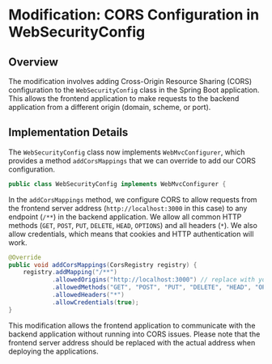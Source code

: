 # Modification: CORS Configuration in WebSecurityConfig

## Overview

The modification involves adding Cross-Origin Resource Sharing (CORS) configuration to the `WebSecurityConfig` class in the Spring Boot application. This allows the frontend application to make requests to the backend application from a different origin (domain, scheme, or port).

## Implementation Details

The `WebSecurityConfig` class now implements `WebMvcConfigurer`, which provides a method `addCorsMappings` that we can override to add our CORS configuration.

```java
public class WebSecurityConfig implements WebMvcConfigurer {
```

In the `addCorsMappings` method, we configure CORS to allow requests from the frontend server address (`http://localhost:3000` in this case) to any endpoint (`/**`) in the backend application. We allow all common HTTP methods (`GET`, `POST`, `PUT`, `DELETE`, `HEAD`, `OPTIONS`) and all headers (`*`). We also allow credentials, which means that cookies and HTTP authentication will work.

```java
@Override
public void addCorsMappings(CorsRegistry registry) {
    registry.addMapping("/**")
            .allowedOrigins("http://localhost:3000") // replace with your frontend server address
            .allowedMethods("GET", "POST", "PUT", "DELETE", "HEAD", "OPTIONS")
            .allowedHeaders("*")
            .allowCredentials(true);
}
```

This modification allows the frontend application to communicate with the backend application without running into CORS issues. Please note that the frontend server address should be replaced with the actual address when deploying the applications.

